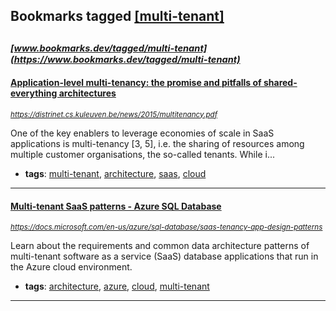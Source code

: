## Bookmarks tagged [[multi-tenant]](https://www.bookmarks.dev?q=[multi-tenant])

_<sup><sup>[www.bookmarks.dev/tagged/multi-tenant](https://www.bookmarks.dev/tagged/multi-tenant)</sup></sup>_
---
#### [Application-level multi-tenancy: the promise and pitfalls of shared-everything architectures](https://distrinet.cs.kuleuven.be/news/2015/multitenancy.pdf)
_<sup>https://distrinet.cs.kuleuven.be/news/2015/multitenancy.pdf</sup>_

One of the key enablers to leverage economies of scale in SaaS applications is multi-tenancy [3, 5], i.e. the sharing of resources among multiple customer organisations, the so-called tenants. While i...
* **tags**: [multi-tenant](../tagged/multi-tenant.md), [architecture](../tagged/architecture.md), [saas](../tagged/saas.md), [cloud](../tagged/cloud.md)
---
#### [Multi-tenant SaaS patterns - Azure SQL Database](https://docs.microsoft.com/en-us/azure/sql-database/saas-tenancy-app-design-patterns)
_<sup>https://docs.microsoft.com/en-us/azure/sql-database/saas-tenancy-app-design-patterns</sup>_

Learn about the requirements and common data architecture patterns of multi-tenant software as a service (SaaS) database applications that run in the Azure cloud environment.
* **tags**: [architecture](../tagged/architecture.md), [azure](../tagged/azure.md), [cloud](../tagged/cloud.md), [multi-tenant](../tagged/multi-tenant.md)
---
